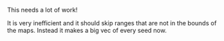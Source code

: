 This needs a lot of work!

It is very inefficient and it should skip ranges that are not in the bounds
of the maps. Instead it makes a big vec of every seed now.
